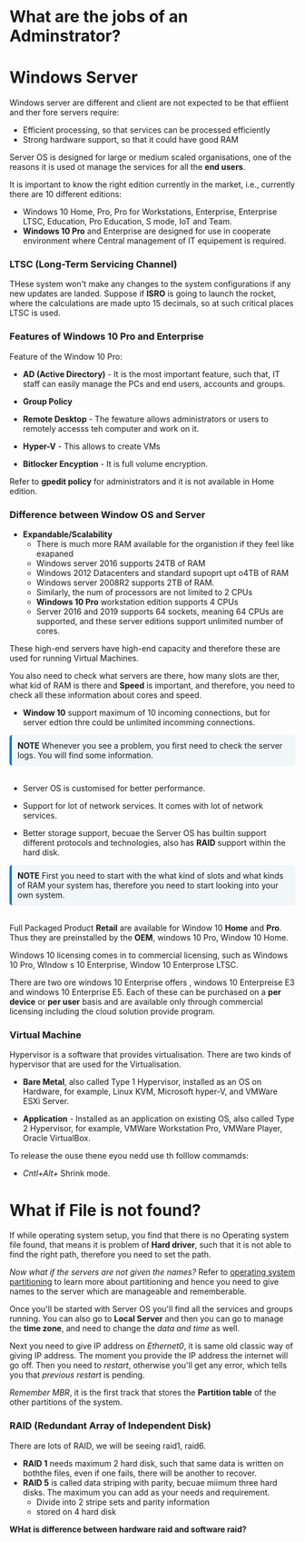 # What are the jobs of an Adminstrator?

# Windows Server

Windows server are different and client are not expected to be that effiient and ther fore servers require:
- Efficient processing, so that services can be processed efficiently
- Strong hardware support, so that it could have good RAM

Server OS is designed for large or medium scaled organisations, one of the reasons it is used ot manage the services for all the **end users**. 

It is important to know the right edition currently in the market, i.e., currently there are 10 different editions:

- Windows 10 Home, Pro, Pro for Workstations, Enterprise, Enterprise LTSC, Education, Pro Education, S mode, IoT and Team.
- **Windows 10 Pro** and Enterprise are designed for use in cooperate environment where Central management of IT equipement is required.

### LTSC (Long-Term Servicing Channel)

THese system won't make any changes to the system configurations if any new updates are landed. Suppose if **ISRO** is going to launch the rocket, where the calculations are made upto 15 decimals, so at such critical places LTSC is used.

### Features of Windows 10 Pro and Enterprise

Feature of the Window 10 Pro:

- **AD (Active Directory)** - It is the most important feature, such that, IT staff can easily manage the PCs and end users, accounts and groups.

- **Group Policy**

- **Remote Desktop** - The fewature allows administrators or users to remotely accesss teh computer and work on it.

- **Hyper-V** - This allows to create VMs

- **Bitlocker Encyption** - It is full volume encryption.

Refer to **gpedit policy** for administrators and it is not available in Home edition.

### Difference between Window OS and Server

- **Expandable/Scalability**
  - There is much more RAM available for the organistion if they feel like exapaned
  - Windows server 2016 supports 24TB of RAM
  - Windows 2012 Datacenters and standard supoprt upt o4TB of RAM
  - Windows server 2008R2  supports 2TB of RAM.
  - Similarly, the num of processors are not limited to 2 CPUs
  - **Windows 10 Pro** workstation edition supports 4 CPUs
  - Server 2016 and 2019 supports 64 sockets, meaning 64 CPUs are supported, and these server editions support unlimited number of cores.

These high-end servers have high-end capacity and therefore these are used for running Virtual Machines.

You also need to check what servers are there, how many slots are ther, what kid of RAM is there and **Speed** is important, and therefore, you need to check all these information about cores and speed.

- **Window 10** support maximum of 10 incoming connections, but for server edtion thre could be unlimited incomming connections.

<div style="border-left: 4px solid #007acc; background-color: #f1f6f9; padding: 10px; border-radius: 5px;">
<strong>NOTE</strong> Whenever you see a problem, you first need to check the server logs. You will find some information.
</div>
<br> 

- Server OS is customised for better performance.

- Support for lot of network services. It comes with lot of network services.

- Better storage support, becuae the Server OS has builtin support different protocols and technologies, also has **RAID** support within the hard disk.

<div style="border-left: 4px solid #007acc; background-color: #f1f6f9; padding: 10px; border-radius: 5px;">
<strong>NOTE</strong> First you need to start with the what kind of slots and what kinds of RAM your system has, therefore you need to start looking into your own system. 
</div>
<br> 

Full Packaged Product **Retail** are available for Window 10 **Home** and **Pro**. Thus they are preinstalled by the **OEM**, windows 10 Pro, Window 10 Home.

Windows 10 licensing comes in to commercial licensing, such as Windows 10 Pro, WIndow s 10 Enterprise, Window 10 Enterprose LTSC.

There are two ore windows 10 Enterprise offers , windows 10 Enterpreise E3 and windows 10 Enterprise E5. Each of these can be purchased on a **per device** or **per user** basis and are available only through commercial licensing including the cloud solution provide program.

### Virtual Machine 

Hypervisor is a software that provides virtualisation. There are two kinds of hypervisor that are used for the Virtualisation.

- **Bare Metal**, also called Type 1 Hypervisor, installed as an OS on Hardware, for example, Linux KVM, Microsoft hyper-V, and VMWare ESXi Server.

- **Application** - Installed as an application on existing OS, also called Type 2 Hypervisor, for example, VMWare Workstation Pro, VMWare Player, Oracle VirtualBox.


To release the ouse thene eyou nedd use th folllow commamds:
- *Cntl+Alt+*  Shrink mode.


# What if File is not found?

If while operating system setup, you find that there is no Operating system file found, that means it is problem of **Hard driver**, such that it is not able to find the right path, therefore you need to set the path.

*Now what if the servers are not given the names?* Refer to [operating system partitioning](../../operating-system-doc/os-partition.md) to learn more about partitioning and hence you need to give names to the server which are manageable and rememberable.

Once you'll be started with Server OS you'll find all the services and groups running. You can also go to **Local Server** and then you can go to manage the **time zone**, and need to change the *data and time* as well.

Next you need to give IP address on *Ethernet0*, it is same old classic way of giving IP address. The moment you provide the IP address the internet will go off. Then you need to *restart*, otherwise you'll get any error, which tells you that *previous restart* is pending.

*Remember MBR*, it is the first track that stores the **Partition table** of the other partitions of the system.

### RAID (Redundant Array of Independent Disk)

There are lots of RAID, we will be seeing raid1, raid6. 

- **RAID 1** needs maximum 2 hard disk, such that same data is written on boththe files, even if one fails, there will be another to recover.
- **RAID 5** is called data striping with parity, becuae miimum three hard disks. The maximum you can add as your needs and requirement.
  - Divide into 2 stripe sets and parity information 
  - stored on 4 hard  disk

**WHat is difference between hardware raid and software raid?**